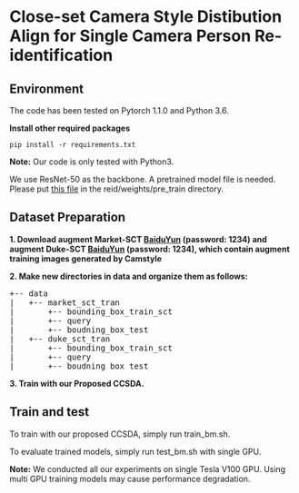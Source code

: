 # Close-set Camera Style Distibution Align for Single Camera Person Re-identification

## Environment

The code has been tested on Pytorch 1.1.0 and Python 3.6. 

**Install other required packages**
```console
pip install -r requirements.txt
```
**Note:**
Our code is only tested with Python3.

We use ResNet-50 as the backbone. A pretrained model file is needed. Please put [this file](https://download.pytorch.org/models/resnet50-19c8e357.pth) in the reid/weights/pre_train directory. 

## Dataset Preparation 

**1. Download augment Market-SCT [BaiduYun](https://pan.baidu.com/s/1xZRAaT4EC1g3DvSqppVyMQ) (password: 1234) and augment Duke-SCT [BaiduYun](https://pan.baidu.com/s/19xueemhc0YnQV8DCqFpWeg) (password: 1234), which contain augment training images generated by Camstyle**

**2. Make new directories in data and organize them as follows:**
<pre>
+-- data
|   +-- market_sct_tran
|       +-- bounding_box_train_sct
|       +-- query
|       +-- boudning_box_test
|   +-- duke_sct_tran
|       +-- bounding_box_train_sct
|       +-- query
|       +-- boudning_box_test
</pre>

**3. Train with our Proposed CCSDA.**
## Train and test
To train with our proposed CCSDA, simply run train_bm.sh. 

To evaluate trained models, simply run test_bm.sh with single GPU.

**Note:**
We conducted all our experiments on single Tesla V100 GPU. Using multi GPU training models may cause performance degradation.